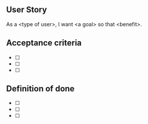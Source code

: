 ## User Story 
As a \<type of user\>, I want \<a goal\> so that \<benefit\>. 
  
## Acceptance criteria
- [ ]
- [ ]
- [ ]

## Definition of done
- [ ]
- [ ]
- [ ]
